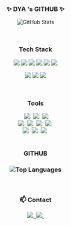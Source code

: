 

<!--
**cheonghaa/cheonghaa** is a ✨ _special_ ✨ repository because its `README.md` (this file) appears on your GitHub profile.

Here are some ideas to get you started:

- 🔭 I’m currently working on ...
- 🌱 I’m currently learning ...
- 👯 I’m looking to collaborate on ...
- 🤔 I’m looking for help with ...
- 💬 Ask me about ...
- 📫 How to reach me: ...
- 😄 Pronouns: ...
- ⚡ Fun fact: ...
-->

<h3 align="center">✨ DYA 's GITHUB ✨</h3>
<p align="center">
  <img src="https://github-readme-stats.vercel.app/api?username=cheonghaa&show_icons=true&theme=dracula" alt="GitHub Stats" />
</p>



<br>

<h3 align="center">Tech Stack</h3>
<div align = 'center'>
<img src="https://img.shields.io/badge/c++-00599C?style=for-the-badge&logo=cplusplus&logoColor=white">&nbsp<img src="https://img.shields.io/badge/JAVA-007396?style=for-the-badge&logo=java&logoColor=white">&nbsp<img src="https://img.shields.io/badge/javascript-F7DF1E?style=for-the-badge&logo=javascript&logoColor=white">&nbsp<img src="https://img.shields.io/badge/html5-E34F26?style=for-the-badge&logo=html5&logoColor=white">&nbsp<img src="https://img.shields.io/badge/css3-1572B6?style=for-the-badge&logo=css3&logoColor=white">&nbsp<img src="https://img.shields.io/badge/MySQL-4479A1?style=for-the-badge&logo=MySQL&logoColor=white">

<img src="https://img.shields.io/badge/vue-4FC08D?style=for-the-badge&logo=vuedotjs&logoColor=white"> <img src="https://img.shields.io/badge/node.js-5FA04E?style=for-the-badge&logo=nodedotjs&logoColor=white"> <img src="https://img.shields.io/badge/spring-6DB33F?style=for-the-badge&logo=spring&logoColor=white">
</div>

<br>

<!-- <h3 align="center">Studying</h3>
<div align="center">
  <img src="https://img.shields.io/badge/typescript-007ACC.svg?style=for-the-badge&logo=typescript&logoColor=white" />&nbsp
  <img src="https://img.shields.io/badge/React%20Query-FF4154?style=for-the-badge&logo=react%20query&logoColor=white" />&nbsp
  <img src="https://img.shields.io/badge/Recoil-3578E5?style=for-the-badge&logo=recoil&logoColor=white" />&nbsp
</div> -->


<h3 align="center">Tools</h3>
<div align="center"
   <img src="https://img.shields.io/badge/vue-#4FC08D?style=for-the-badge&logo=vue&logoColor=white" />&nbsp
  <img src="https://img.shields.io/badge/git-F05033.svg?style=for-the-badge&logo=git&logoColor=white" />&nbsp
  <img src="https://img.shields.io/badge/github-181717.svg?style=for-the-badge&logo=github&logoColor=white" />&nbsp
  <img src="https://img.shields.io/badge/Notion-F3F3F3.svg?style=for-the-badge&logo=notion&logoColor=black" />&nbsp
</div>

<div align="center">
  <img src="https://img.shields.io/badge/adobe%20photoshop-08253c.svg?style=for-the-badge&logo=adobe%20photoshop&logoColor=37abff" />&nbsp
  <img src="https://img.shields.io/badge/adobe%20Illustrator-08253c.svg?style=for-the-badge&logo=adobe%20Illustrator&logoColor=FF9A00" />&nbsp
  <img src="https://img.shields.io/badge/adobe%20Premiere%20Pro-08253c.svg?style=for-the-badge&logo=adobe%20premiere%20pro&logoColor=9999FF" />&nbsp
  <img src="https://img.shields.io/badge/figma-F24E1E.svg?style=for-the-badge&logo=figma&logoColor=white" />&nbsp
</div>
<div align="center">
  <img src="https://img.shields.io/badge/VSCode-2C2C32.svg?style=for-the-badge&logo=visual-studio-code&logoColor=22ABF3" />&nbsp
  <img src="https://img.shields.io/badge/IntelliJ-2C2C32.svg?style=for-the-badge&logo=intellijidea&logoColor=22ABF3" />&nbsp
  <img src="https://img.shields.io/badge/jupyter-2C2C32.svg?style=for-the-badge&logo=jupyter&logoColor=F37726" />&nbsp
<!--   <img src="https://img.shields.io/badge/Colab-2C2C32.svg?style=for-the-badge&logo=googlecolab&logoColor=F9AB00" />&nbsp -->
</div>

<br>
<h3 align = "center">GITHUB<H3>
<p align="center">
  <img src="https://github-readme-stats.vercel.app/api/top-langs/?username=cheonghaa&layout=compact" alt="Top Languages" />
</p>

<br>

<h3 align="center">📫 Contact</h3>
<div align="center">
  <a href="https://blog.naver.com/sally7410">
    <img src="https://img.shields.io/badge/blog-1EBC8F?style=for-the-badge&logo=naver&logoColor=white" />&nbsp
  </a>
  
  <a href="mailto:sally7410@naver.com">
    <img
      src="https://img.shields.io/badge/sally7410@naver.com-2C2C32?style=for-the-badge&logo=&logoColor=white"/>&nbsp
  </a>
</div>



